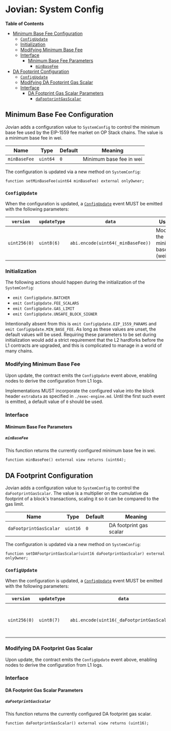 # Jovian: System Config

<!-- START doctoc generated TOC please keep comment here to allow auto update -->
<!-- DON'T EDIT THIS SECTION, INSTEAD RE-RUN doctoc TO UPDATE -->
**Table of Contents**

- [Minimum Base Fee Configuration](#minimum-base-fee-configuration)
  - [`ConfigUpdate`](#configupdate)
  - [Initialization](#initialization)
  - [Modifying Minimum Base Fee](#modifying-minimum-base-fee)
  - [Interface](#interface)
    - [Minimum Base Fee Parameters](#minimum-base-fee-parameters)
      - [`minBaseFee`](#minbasefee)
- [DA Footprint Configuration](#da-footprint-configuration)
  - [`ConfigUpdate`](#configupdate-1)
  - [Modifying DA Footprint Gas Scalar](#modifying-da-footprint-gas-scalar)
  - [Interface](#interface-1)
    - [DA Footprint Gas Scalar Parameters](#da-footprint-gas-scalar-parameters)
      - [`daFootprintGasScalar`](#dafootprintgasscalar)

<!-- END doctoc generated TOC please keep comment here to allow auto update -->

## Minimum Base Fee Configuration

Jovian adds a configuration value to `SystemConfig` to control the minimum base fee used by the EIP-1559 fee market
on OP Stack chains. The value is a minimum base fee in wei.

| Name         | Type     | Default | Meaning                 |
|--------------|----------|---------|-------------------------|
| `minBaseFee` | `uint64` | `0`     | Minimum base fee in wei |

The configuration is updated via a new method on `SystemConfig`:

```solidity
function setMinBaseFee(uint64 minBaseFee) external onlyOwner;
```

### `ConfigUpdate`

When the configuration is updated, a [`ConfigUpdate`](../system-config.md#system-config-updates) event
MUST be emitted with the following parameters:

| `version` | `updateType` | `data` | Usage |
| ---- | ----- | --- | -- |
| `uint256(0)` | `uint8(6)` | `abi.encode(uint64(_minBaseFee))` | Modifies the minimum base fee (wei) |

### Initialization

The following actions should happen during the initialization of the `SystemConfig`:

- `emit ConfigUpdate.BATCHER`
- `emit ConfigUpdate.FEE_SCALARS`
- `emit ConfigUpdate.GAS_LIMIT`
- `emit ConfigUpdate.UNSAFE_BLOCK_SIGNER`

Intentionally absent from this is `emit ConfigUpdate.EIP_1559_PARAMS` and `emit ConfigUpdate.MIN_BASE_FEE`.
As long as these values are unset, the default values will be used.
Requiring these parameters to be set during initialization would add a strict requirement
that the L2 hardforks before the L1 contracts are upgraded, and this is complicated to manage in a
world of many chains.

### Modifying Minimum Base Fee

Upon update, the contract emits the `ConfigUpdate` event above, enabling nodes
to derive the configuration from L1 logs.

Implementations MUST incorporate the configured value into the block header `extraData` as specified in
`./exec-engine.md`. Until the first such event is emitted, a default value of `0` should be used.

### Interface

#### Minimum Base Fee Parameters

##### `minBaseFee`

This function returns the currently configured minimum base fee in wei.

```solidity
function minBaseFee() external view returns (uint64);
```

## DA Footprint Configuration

Jovian adds a configuration value to `SystemConfig` to control the `daFootprintGasScalar`.
The value is a multiplier on the cumulative da footprint of a block's transactions, scaling it so
it can be compared to the gas limit.

| Name                   | Type     | Default | Meaning                 |
|------------------------|----------|---------|-------------------------|
| `daFootprintGasScalar` | `uint16` | `0`     | DA footprint gas scalar |

The configuration is updated via a new method on `SystemConfig`:

```solidity
function setDAFootprintGasScalar(uint16 daFootprintGasScalar) external onlyOwner;
```

### `ConfigUpdate`

When the configuration is updated, a [`ConfigUpdate`](../system-config.html#system-config-updates) event
MUST be emitted with the following parameters:

| `version` | `updateType` | `data` | Usage |
| ---- | ----- | --- | -- |
| `uint256(0)` | `uint8(7)` | `abi.encode(uint16(_daFootprintGasScalar))` | Modifies the DA footprint gas scalar |

### Modifying DA Footprint Gas Scalar

Upon update, the contract emits the `ConfigUpdate` event above, enabling nodes
to derive the configuration from L1 logs.

### Interface

#### DA Footprint Gas Scalar Parameters

##### `daFootprintGasScalar`

This function returns the currently configured DA footprint gas scalar.

```solidity
function daFootprintGasScalar() external view returns (uint16);
```
